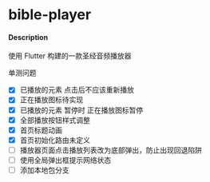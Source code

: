 # bible-player

#### Description
使用 Flutter 构建的一款圣经音频播放器

单测问题
- [x] 已播放的元素 点击后不应该重新播放
- [x] 正在播放图标待实现
- [x] 已播放的元素 暂停时 正在播放图标暂停
- [x] 全部播放按钮样式调整
- [x] 首页标题动画
- [x] 首页初始化路由未定义
- [ ] 播放器页面点击播放列表改为底部弹出，防止出现回退陷阱
- [ ] 使用全局弹出框提示网络状态
- [ ] 添加本地包分支